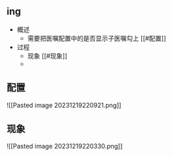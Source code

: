 


## ing

- 概述
	- 需要把医嘱配置中的是否显示子医嘱勾上 [[#配置]]
- 过程
	- 现象 [[#现象]]
	- 




## 配置
![[Pasted image 20231219220921.png]]
## 现象

![[Pasted image 20231219220330.png]]